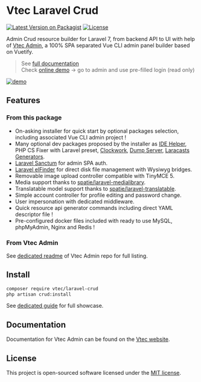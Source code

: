 # Vtec Laravel Crud

[![Latest Version on Packagist](https://img.shields.io/packagist/v/vtec/laravel-crud.svg?style=flat-square)](https://packagist.org/packages/vtec/laravel-crud)
[![License](https://img.shields.io/packagist/l/vtec/laravel-crud.svg?style=flat-square)](https://packagist.org/packages/vtec/laravel-crud)

Admin Crud resource builder for Laravel 7, from backend API to UI with help of [Vtec Admin](https://github.com/okami101/vtec-admin), a 100% SPA separated Vue CLI admin panel builder based on Vuetify.

> See [full documentation](https://vtec.okami101.io)  
> Check [online demo](https://vtec-bookstore-demo.okami101.io) -> go to admin and use pre-filled login (read only)  

[![demo](https://vtec.okami101.io/assets/screenshot.png)](https://vtec-bookstore-demo.okami101.io)

## Features

### From this package

* On-asking installer for quick start by optional packages selection, including associated Vue CLI admin project !
* Many optional dev packages proposed by the installer as [IDE Helper](https://github.com/barryvdh/laravel-ide-helper), PHP CS Fixer with Laravel preset, [Clockwork](https://github.com/itsgoingd/clockwork), [Dump Server](https://github.com/beyondcode/laravel-dump-server), [Laracasts Generators](https://github.com/laracasts/Laravel-5-Generators-Extended).
* [Laravel Sanctum](https://github.com/laravel/sanctum) for admin SPA auth.
* [Laravel elFinder](https://github.com/barryvdh/laravel-elfinder) for direct disk file management with Wysiwyg bridges.
* Removable image upload controller compatible with TinyMCE 5.
* Media support thanks to [spatie/laravel-medialibrary](https://github.com/spatie/laravel-medialibrary).
* Translatable model support thanks to [spatie/laravel-translatable](https://github.com/dimsav/laravel-translatable).
* Simple account controller for profile editing and password change.
* User impersonation with dedicated middleware.
* Quick resource api generator commands including direct YAML descriptor file !
* Pre-configured docker files included with ready to use MySQL, phpMyAdmin, Nginx and Redis !

### From Vtec Admin

See [dedicated readme](https://github.com/okami101/vtec-admin#features) of Vtec Admin repo for full listing.

## Install

```bash
composer require vtec/laravel-crud
php artisan crud:install
```

See [dedicated guide](https://vtec.okami101.io/guide/laravel.html) for full showcase.

## Documentation

Documentation for Vtec Admin can be found on the [Vtec website](https://vtec.okami101.io).

## License

This project is open-sourced software licensed under the [MIT license](https://adr1enbe4udou1n.mit-license.org).
